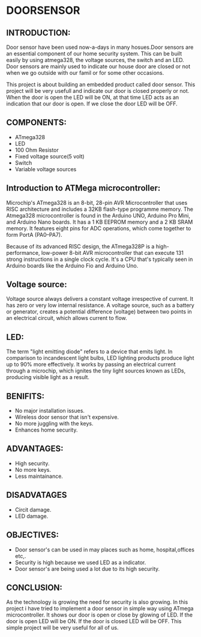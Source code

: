 # DOORSENSOR
## INTRODUCTION:

Door sensor have been used now-a-days in many hosues.Door sensors are an essential component of our home security system. This can be built easily by using atmega328, the voltage sources, the switch and an LED. Door sensors are mainly used to indicate our house door are closed or not when we go outside with our famil or for some other occasions. 

This project is about building an embedded product called door sensor. This project will be very usefull and indicate our door is closed properly or not. When the door is open the LED will be ON, at that time LED acts as an indication that our door is open. If we close the door LED will be OFF.

## COMPONENTS:

* ATmega328
* LED
* 100 Ohm Resistor
* Fixed voltage source(5 volt)
* Switch
* Variable voltage sources

## Introduction to ATMega microcontroller:

Microchip's ATmega328 is an 8-bit, 28-pin AVR Microcontroller that uses RISC architecture and includes a 32KB flash-type programme memory. The Atmega328 microcontroller is found in the Arduino UNO, Arduino Pro Mini, and Arduino Nano boards. It has a 1 KB EEPROM memory and a 2 KB SRAM memory. It features eight pins for ADC operations, which come together to form PortA (PA0–PA7).

Because of its advanced RISC design, the ATmega328P is a high-performance, low-power 8-bit AVR microcontroller that can execute 131 strong instructions in a single clock cycle. It's a CPU that's typically seen in Arduino boards like the Arduino Fio and Arduino Uno.

## Voltage source:

Voltage source always delivers a constant voltage irrespective of current. It has zero or very low internal resistance. A voltage source, such as a battery or generator, creates a potential difference (voltage) between two points in an electrical circuit, which allows current to flow.

## LED:

The term "light emitting diode" refers to a device that emits light. In comparison to incandescent light bulbs, LED lighting products produce light up to 90% more effectively. It works by passing an electrical current through a microchip, which ignites the tiny light sources known as LEDs, producing visible light as a result.
 
## BENIFITS:

* No major installation issues.
* Wireless door sensor that isn't expensive.
* No more juggling with the keys.
* Enhances home security.

## ADVANTAGES:

* High security.
* No more keys.
* Less maintainance.

## DISADVATAGES

* Circit damage.
* LED damage.

## OBJECTIVES:

* Door sensor's can be used in may places such as home, hospital,offices etc,.
* Security is high because we used LED as a indicator.
* Door sensor's are being used a lot due to its high security.

## CONCLUSION:

As the technology is growing the need for security is also growing. In this project i have tried to implement a door sensor in simple way using ATmega microcontroller. It shows our door is open or close by glowing of LED. If the door is open LED will be ON. If the door is closed LED will be OFF. This simple project will be very useful for all of us.

